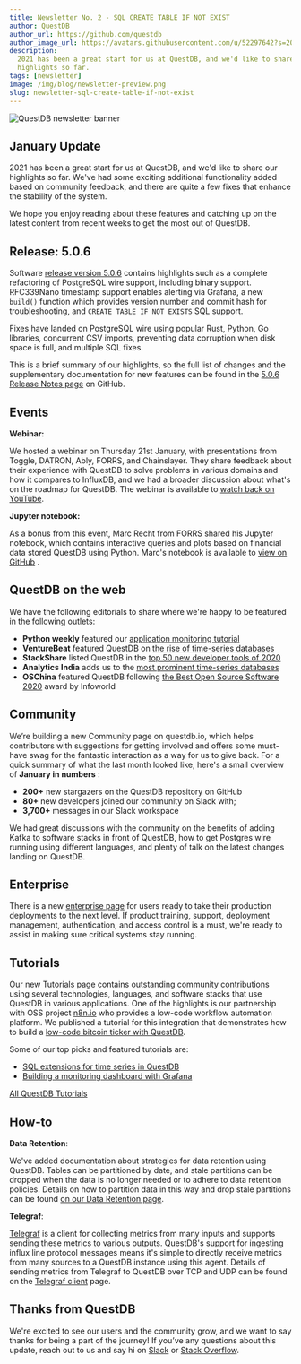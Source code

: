 ```yaml
---
title: Newsletter No. 2 - SQL CREATE TABLE IF NOT EXIST
author: QuestDB
author_url: https://github.com/questdb
author_image_url: https://avatars.githubusercontent.com/u/52297642?s=200&v=4
description:
  2021 has been a great start for us at QuestDB, and we'd like to share our
  highlights so far.
tags: [newsletter]
image: /img/blog/newsletter-preview.png
slug: newsletter-sql-create-table-if-not-exist
---
```


![QuestDB newsletter banner](/img/blog/newsletter.png)

## January Update

2021 has been a great start for us at QuestDB, and we'd like to share our
highlights so far. We've had some exciting additional functionality added based
on community feedback, and there are quite a few fixes that enhance the
stability of the system.

We hope you enjoy reading about these features and catching up on the latest
content from recent weeks to get the most out of QuestDB.

## Release: 5.0.6

Software
[release version 5.0.6](https://twitter.com/QuestDb/status/1356932224659173380)
contains highlights such as a complete refactoring of PostgreSQL wire support,
including binary support. RFC339Nano timestamp support enables alerting via
Grafana, a new `build()` function which provides version number and commit hash
for troubleshooting, and `CREATE TABLE IF NOT EXISTS` SQL support.

Fixes have landed on PostgreSQL wire using popular Rust, Python, Go libraries,
concurrent CSV imports, preventing data corruption when disk space is full, and
multiple SQL fixes.

This is a brief summary of our highlights, so the full list of changes and the
supplementary documentation for new features can be found in the
[5.0.6 Release Notes page](https://github.com/questdb/questdb/releases/tag/5.0.6)
on GitHub.

## Events

**Webinar:**

We hosted a webinar on Thursday 21st January, with presentations from Toggle,
DATRON, Ably, FORRS, and Chainslayer. They share feedback about their experience
with QuestDB to solve problems in various domains and how it compares to
InfluxDB, and we had a broader discussion about what's on the roadmap for
QuestDB. The webinar is available to
[watch back on YouTube](https://www.youtube.com/watch?v=K4J__f1SGOc&t=75s).

**Jupyter notebook:**

As a bonus from this event, Marc Recht from FORRS shared his Jupyter notebook,
which contains interactive queries and plots based on financial data stored
QuestDB using Python. Marc's notebook is available to
[view on GitHub](https://github.com/mrecht/qdb-talk-20210121) .

## QuestDB on the web

We have the following editorials to share where we're happy to be featured in
the following outlets:

- **Python weekly** featured our
  [application monitoring tutorial](https://twitter.com/PythonWeekly/status/1354081737052192768)
- **VentureBeat** featured QuestDB on
  [the rise of time-series databases](https://venturebeat.com/2021/01/15/database-trends-the-rise-of-the-time-series-database/)
- **StackShare** listed QuestDB in the
  [top 50 new developer tools of 2020](https://stackshare.io/posts/top-developer-tools-2020)
- **Analytics India** adds us to the
  [most prominent time-series databases](https://analyticsindiamag.com/most-prominent-time-series-databases-for-data-scientists/)
- **OSChina** featured QuestDB following
  [the Best Open Source Software 2020](https://www.oschina.net/news/125859/2020-infoworld-bossie-awards)
  award by Infoworld

## Community

We’re building a new Community page on questdb.io, which helps contributors with
suggestions for getting involved and offers some must-have swag for the
fantastic interaction as a way for us to give back. For a quick summary of what
the last month looked like, here's a small overview of **January in numbers** :

- **200+** new stargazers on the QuestDB repository on GitHub
- **80+** new developers joined our community on Slack with;
- **3,700+** messages in our Slack workspace

We had great discussions with the community on the benefits of adding Kafka to
software stacks in front of QuestDB, how to get Postgres wire running using
different languages, and plenty of talk on the latest changes landing on
QuestDB.

## Enterprise

There is a new [enterprise page](https://questdb.io/enterprise) for users ready
to take their production deployments to the next level. If product training,
support, deployment management, authentication, and access control is a must,
we're ready to assist in making sure critical systems stay running.

## Tutorials

Our new Tutorials page contains outstanding community contributions using
several technologies, languages, and software stacks that use QuestDB in various
applications. One of the highlights is our partnership with OSS project
[n8n.io](https://n8n.io/) who provides a low-code workflow automation platform.
We published a tutorial for this integration that demonstrates how to build a
[low-code bitcoin ticker with QuestDB](/blog/2021/01/18/low-code-bitcoin-ticker-workflow-with-time-series-database/).

Some of our top picks and featured tutorials are:

- [SQL extensions for time series in QuestDB](https://towardsdatascience.com/sql-extensions-for-time-series-data-in-questdb-f6b53acf3213)
- [Building a monitoring dashboard with Grafana](https://dzone.com/articles/build-a-monitoring-dashboard-with-questdb-and-graf)

[All QuestDB Tutorials](/blog/tags/tutorial)

## How-to

**Data Retention**:

We've added documentation about strategies for data retention using QuestDB.
Tables can be partitioned by date, and stale partitions can be dropped when the
data is no longer needed or to adhere to data retention policies. Details on how
to partition data in this way and drop stale partitions can be found
[on our Data Retention page](/docs/operations/data-retention/).

**Telegraf**:

[Telegraf](https://docs.influxdata.com/telegraf/v1.17/) is a client for
collecting metrics from many inputs and supports sending these metrics to
various outputs. QuestDB's support for ingesting influx line protocol messages
means it's simple to directly receive metrics from many sources to a QuestDB
instance using this agent. Details of sending metrics from Telegraf to QuestDB
over TCP and UDP can be found on the
[Telegraf client](/docs/third-party-tools/telegraf) page.

## Thanks from QuestDB

We're excited to see our users and the community grow, and we want to say thanks
for being a part of the journey! If you’ve any questions about this update,
reach out to us and say hi on [Slack](https://slack.questdb.io) or
[Stack Overflow](https://stackoverflow.com/questions/tagged/questdb).
